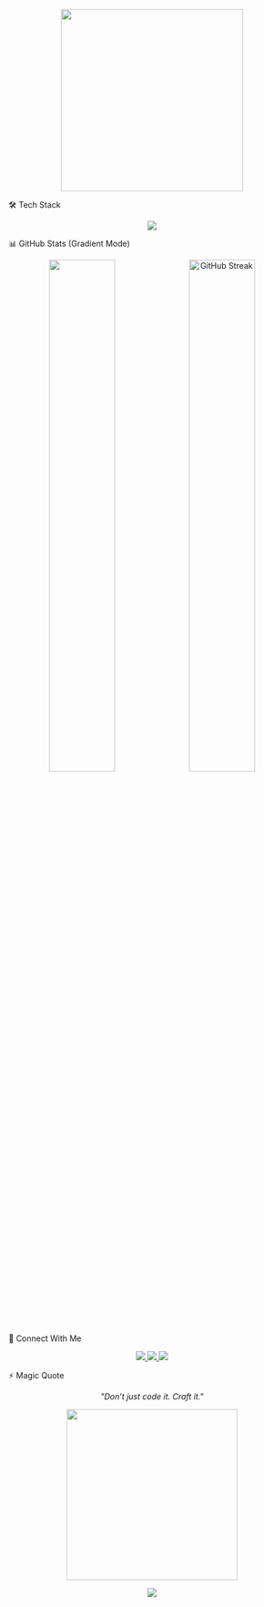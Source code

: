 <!-- HEADER WITH TYPING EFFECT -->
<p align="center">
  <img src="https://media.giphy.com/media/qgQUggAC3Pfv687qPC/giphy.gif" width="320" />
</p>

🛠️ Tech Stack
<p align="center">
  <img src="https://skillicons.dev/icons?i=react,nextjs,vue,laravel,tailwind,sass,materialui,typescript,cpp,solidity,nodejs,python,rust,golang,java,flutter,mysql,postgresql,sqlite,mongodb,graphql,supabase,firebase,docker,aws,vercel,github" />
</p>

📊 GitHub Stats (Gradient Mode)
<p align="center">
  <img width="48%" src="https://github-readme-stats.vercel.app/api?username=Kael-coder0328&show_icons=true&theme=react&hide_border=true&border_radius=10" /> 
  <img width = "48%" src="https://github-readme-streak-stats.herokuapp.com?user=Kael-coder0328&theme=react&hide_border=true&border_radius=10" alt="GitHub Streak" />
</p>

🔗 Connect With Me
<p align="center">
  <a href="mailto:kaelvictoria0328@gmail.com"> <img src="https://img.shields.io/badge/Gmail-D14836?style=for-the-badge&logo=gmail&logoColor=white" /> </a> 
  <a href="https://github.com/Kael-coder0328"> <img src="https://img.shields.io/badge/GitHub-000?style=for-the-badge&logo=github&logoColor=white" /> </a> 
  <a href="https://crysty-portfolio.vercel.app"> <img src="https://img.shields.io/badge/Portfolio-111827?style=for-the-badge&logo=vercel&logoColor=white" /> </a> 
</p>
⚡ Magic Quote
<p align="center"><i>"Don’t just code it. Craft it."</i></p> <p align="center"> <img src="https://media.giphy.com/media/L1R1tvI9svkIWwpVYr/giphy.gif" width="300" /> </p> <p align="center"> <img src="https://capsule-render.vercel.app/api?type=waving&color=FF61D6,8E2DE2&height=100&section=footer"/> </p>
